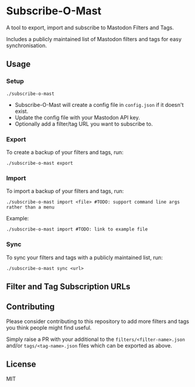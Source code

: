# Subscribe-O-Mast

A tool to export, import and subscribe to Mastodon Filters and Tags.

Includes a publicly maintained list of Mastodon filters and tags for easy synchronisation.

## Usage

### Setup

```shell
./subscribe-o-mast
```

- Subscribe-O-Mast will create a config file in `config.json` if it doesn't exist.
- Update the config file with your Mastodon API key.
- Optionally add a filter/tag URL you want to subscribe to.

### Export

To create a backup of your filters and tags, run:

```shell
./subscribe-o-mast export
```

### Import

To import a backup of your filters and tags, run:

```shell
./subscribe-o-mast import <file> #TODO: support command line args rather than a menu
```

Example:

```shell
./subscribe-o-mast import #TODO: link to example file
```

### Sync

To sync your filters and tags with a publicly maintained list, run:

```shell
./subscribe-o-mast sync <url>
```

## Filter and Tag Subscription URLs

## Contributing

Please consider contributing to this repository to add more filters and tags you think people might find useful.

Simply raise a PR with your additional to the `filters/<filter-name>.json` and/or `tags/<tag-name>.json` files which can be exported as above.

## License

MIT

